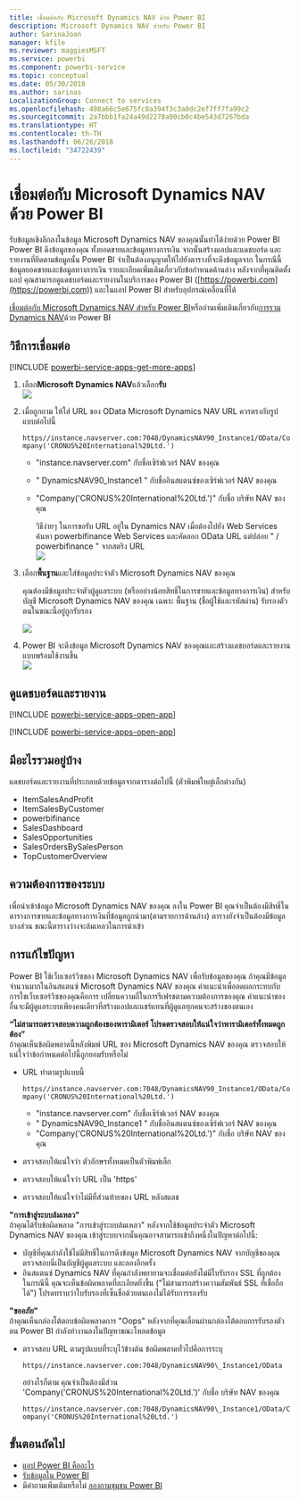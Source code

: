 ```yaml
---
title: เชื่อมต่อกับ Microsoft Dynamics NAV ด้วย Power BI
description: Microsoft Dynamics NAV สำหรับ Power BI
author: SarinaJoan
manager: kfile
ms.reviewer: maggiesMSFT
ms.service: powerbi
ms.component: powerbi-service
ms.topic: conceptual
ms.date: 05/30/2018
ms.author: sarinas
LocalizationGroup: Connect to services
ms.openlocfilehash: 498a66c5e675fc8a394f3c3a0dc2ef7ff7fa99c2
ms.sourcegitcommit: 2a7bbb1fa24a49d2278a90cb0c4be543d7267bda
ms.translationtype: HT
ms.contentlocale: th-TH
ms.lasthandoff: 06/26/2018
ms.locfileid: "34722439"
---
```

# <a name="connect-to-microsoft-dynamics-nav-with-power-bi"></a>เชื่อมต่อกับ Microsoft Dynamics NAV ด้วย Power BI
รับข้อมูลเชิงลึกลงในข้อมูล Microsoft Dynamics NAV ของคุณนั้นทำได้ง่ายด้วย Power BI Power BI ดึงข้อมูลของคุณ ทั้งยอดขายและข้อมูลทางการเงิน จากนั้นสร้างแอปและแดชบอร์ด และรายงานที่ยึดตามข้อมูลนั้น Power BI จำเป็นต้องอนุญาตให้ไปยังตารางที่จะดึงข้อมูลจาก ในกรณีนี้ข้อมูลยอดขายและข้อมูลทางการเงิน รายละเอียดเพิ่มเติมเกี่ยวกับข้อกำหนดด้านล่าง หลังจากที่คุณติดตั้งแอป คุณสามารถดูแดชบอร์ดและรายงานในบริการของ Power BI ([https://powerbi.com](https://powerbi.com)) และในแอป Power BI สำหรับอุปกรณ์เคลื่อนที่ได้ 

[เชื่อมต่อกับ Microsoft Dynamics NAV สำหรับ Power BI](https://app.powerbi.com/getdata/services/microsoft-dynamics-nav)หรืออ่านเพิ่มเติมเกี่ยวกับ[การรวม Dynamics NAV](https://powerbi.microsoft.com/integrations/microsoft-dynamics-nav)ด้วย Power BI

## <a name="how-to-connect"></a>วิธีการเชื่อมต่อ
[!INCLUDE [powerbi-service-apps-get-more-apps](./includes/powerbi-service-apps-get-more-apps.md)]

1. เลือก**Microsoft Dynamics NAV**แล้วเลือก**รับ**  
   ![](media/service-connect-to-microsoft-dynamics-nav/mdnav.png)
2. เมื่อถูกถาม ให้ใส่ URL ของ OData Microsoft Dynamics NAV URL ควรตรงกับรูปแบบต่อไปนี้
   
    `https//instance.navserver.com:7048/DynamicsNAV90_Instance1/OData/Company('CRONUS%20International%20Ltd.')`
   
   * "instance.navserver.com" กับชื่อเซิร์ฟเวอร์ NAV ของคุณ
   * " DynamicsNAV90\_Instance1 " กับชื่ออินสแตนซ์ของเซิร์ฟเวอร์ NAV ของคุณ
   * "Company('CRONUS%20International%20Ltd.')" กับชื่อ บริษัท NAV ของคุณ
     
     วิธีง่ายๆ ในการขอรับ URL อยู่ใน Dynamics NAV เมื่อต้องไปยัง Web Services ค้นหา powerbifinance Web Services และคัดลอก OData URL แต่ปล่อย " / powerbifinance " จากสตริง URL  
     ![](media/service-connect-to-microsoft-dynamics-nav/param.png)
3. เลือก**พื้นฐาน**และใส่ข้อมูลประจำตัว Microsoft Dynamics NAV ของคุณ
   
    คุณต้องมีข้อมูลประจำตัวผู้ดูแลระบบ (หรืออย่างน้อยสิทธิ์ในการขายและข้อมูลทางการเงิน) สำหรับบัญชี Microsoft Dynamics NAV ของคุณ  เฉพาะ พื้นฐาน (ชื่อผู้ใช้และรหัสผ่าน) รับรองตัวตนในขณะนี้อยู่ถูกรับรอง
   
    ![](media/service-connect-to-microsoft-dynamics-nav/creds.png)
4. Power BI จะดึงข้อมูล Microsoft Dynamics NAV ของคุณและสร้างแดชบอร์ดและรายงานแบบพร้อมใช้งานขึ้น   
   ![](media/service-connect-to-microsoft-dynamics-nav/dashboard.png)

## <a name="view-the-dashboard-and-reports"></a>ดูแดชบอร์ดและรายงาน
[!INCLUDE [powerbi-service-apps-open-app](./includes/powerbi-service-apps-open-app.md)]

[!INCLUDE [powerbi-service-apps-open-app](./includes/powerbi-service-apps-what-now.md)]

## <a name="whats-included"></a>มีอะไรรวมอยู่บ้าง
แดชบอร์ดและรายงานที่ประกอบด้วยข้อมูลจากตารางต่อไปนี้ (ตัวพิมพ์ใหญ่เล็กต่างกัน)  

* ItemSalesAndProfit  
* ItemSalesByCustomer  
* powerbifinance  
* SalesDashboard  
* SalesOpportunities  
* SalesOrdersBySalesPerson  
* TopCustomerOverview  

## <a name="system-requirements"></a>ความต้องการของระบบ
เพื่อนำเข้าข้อมูล Microsoft Dynamics NAV ของคุณ ลงใน Power BI คุณจำเป็นต้องมีสิทธิ์ในตารางการขายและข้อมูลทางการเงินที่ข้อมูลถูกนำมา(ตามรายการด้านล่าง) ตารางยังจำเป็นต้องมีข้อมูลบางส่วน ขณะนี้ตารางว่างจะล้มเหลวในการนำเข้า

## <a name="troubleshooting"></a>การแก้ไขปัญหา
Power BI ใช้เว็บเซอร์วิซของ Microsoft Dynamics NAV เพื่อรับข้อมูลของคุณ ถ้าคุณมีข้อมูลจำนวนมากในอินสแตนซ์ Microsoft Dynamics NAV ของคุณ คำแนะนำเพื่อลดผลกระทบกับการใชเว็บเซอร์วิซของคุณคือการ เปลี่ยนความถี่ในการรีเฟรชตามความต้องการของคุณ คำแนะนำของอื่นจะมีผู้ดูแลระบบเพียงคนเดียวที่สร้างแอปและแชร์แทนที่ผู้ดูแลทุกคนจะสร้างของตนเอง

**“ไม่สามารถตรวจสอบความถูกต้องของพารามิเตอร์ โปรดตรวจสอบให้แน่ใจว่าพารามิเตอร์ทั้งหมดถูกต้อง”**  
ถ้าคุณเห็นข้อผิดพลาดนี้หลังพิมพ์ URL ของ Microsoft Dynamics NAV ของคุณ ตรวจสอบให้แน่ใจว่าข้อกำหนดต่อไปนี้ถูกยอมรับหรือไม่

* URL ทำตามรูปแบบนี้
  
    `https//instance.navserver.com:7048/DynamicsNAV90_Instance1/OData/Company('CRONUS%20International%20Ltd.')`
  
  * "instance.navserver.com" กับชื่อเซิร์ฟเวอร์ NAV ของคุณ
  * " DynamicsNAV90\_Instance1 " กับชื่ออินสแตนซ์ของเซิร์ฟเวอร์ NAV ของคุณ
  * "Company('CRONUS%20International%20Ltd.')" กับชื่อ บริษัท NAV ของคุณ
* ตรวจสอบให้แน่ใจว่า ตัวอักษรทั้งหมดเป็นตัวพิมพ์เล็ก  
* ตรวจสอบให้แน่ใจว่า URL เป็น 'https'  
* ตรวจสอบให้แน่ใจว่าไม่มีที่ส่วนท้ายของ URL หลังสแลช

**"การเข้าสู่ระบบล้มเหลว"**  
ถ้าคุณได้รับข้อผิดพลาด "การเข้าสู่ระบบล้มเหลว" หลังจากใช้ข้อมูลประจำตัว Microsoft Dynamics NAV ของคุณ เข้าสู่ระบบจากนั้นคุณอาจสามารถเข้าถึงหนึ่งในปัญหาต่อไปนี้:

* บัญชีที่คุณกำลังใช้ไม่มีสิทธิ์ในการดึงข้อมูล Microsoft Dynamics NAV จากบัญชีของคุณ ตรวจสอบนี่เป็นบัญชีผู้ดูแลระบบ และลองอีกครั้ง
* อินสแตนซ์ Dynamics NAV ที่คุณกำลังพยายามจะเชื่อมต่อยังไม่มีใบรับรอง SSL ที่ถูกต้อง ในกรณีนี้ คุณจะเห็นข้อผิดพลาดที่ละเอียดยิ่งขึ้น ("ไม่สามารถสร้างความสัมพันธ์ SSL ที่เชื่อถือได้") โปรดทราบว่าใบรับรองที่เซ็นชื่อด้วยตนเองไม่ได้รับการรองรับ

**"ขออภัย"**  
ถ้าคุณเห็นกล่องโต้ตอบข้อผิดพลาดการ "Oops" หลังจากที่คุณเลื่อนผ่านกล่องโต้ตอบการรับรองตัวตน Power BI กำลังทำงานลงในปัญหาขณะโหลดข้อมูล

* ตรวจสอบ URL ตามรูปแบบที่ระบุไว้ข้างต้น ข้อผิดพลาดทั่วไปคือการระบุ
  
    `https//instance.navserver.com:7048/DynamicsNAV90\_Instance1/OData`
  
    อย่างไรก็ตาม คุณจำเป็นต้องมีส่วน 'Company('CRONUS%20International%20Ltd.')' กับชื่อ บริษัท NAV ของคุณ
  
    `https//instance.navserver.com:7048/DynamicsNAV90\_Instance1/OData/Company('CRONUS%20International%20Ltd.')`

## <a name="next-steps"></a>ขั้นตอนถัดไป
* [แอป Power BI คืออะไร](service-install-use-apps.md)
* [รับข้อมูลใน Power BI](service-get-data.md)
* มีคำถามเพิ่มเติมหรือไม่ [ลองถามชุมชน Power BI](http://community.powerbi.com/)

